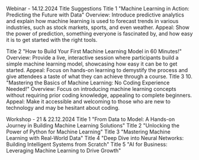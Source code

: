 Webinar - 14.12.2024
Title Suggestions
Title 1
"Machine Learning in Action: Predicting the Future with Data"
Overview: Introduce predictive analytics and explain how machine learning is used to forecast trends in various industries, such as stock markets, sports, and even weather.
Appeal: Show the power of prediction, something everyone is fascinated by, and how easy it is to get started with the right tools.

Title 2
"How to Build Your First Machine Learning Model in 60 Minutes!"
Overview: Provide a live, interactive session where participants build a simple machine learning model, showcasing how easy it can be to get started.
Appeal: Focus on hands-on learning to demystify the process and give attendees a taste of what they can achieve through a course.
Title 3
10. "Mastering the Basics of Machine Learning: No Coding Experience Needed!"
Overview: Focus on introducing machine learning concepts without requiring prior coding knowledge, appealing to complete beginners.
Appeal: Make it accessible and welcoming to those who are new to technology and may be hesitant about coding.


Workshop - 21 & 22.12.2024
Title 1
"From Data to Model: A Hands-on Journey in Building Machine Learning Solutions"
Title 2
"Unlocking the Power of Python for Machine Learning"
Title 3
"Mastering Machine Learning with Real-World Data"
Title 4
"Deep Dive into Neural Networks: Building Intelligent Systems from Scratch"
Title 5
"AI for Business: Leveraging Machine Learning to Drive Growth"






